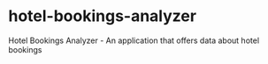 # hotel-bookings-analyzer
Hotel Bookings Analyzer - An application that offers data about hotel bookings
